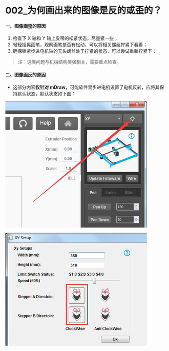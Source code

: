 # 002\_为何画出来的图像是反的或歪的？

#### 一、图像画歪的原因

1. 检查下 X 轴和 Y 轴上皮带的松紧状态，尽量紧一些；
2. 轻轻摇晃画笔，观察画笔是否有松动，可以将相关螺丝拧紧下看看；
3. 确保锁紧步进电机轴的无头螺丝处于拧紧的状态，可以尝试重新拧紧下；

> 注：这类问题与机械结构类强相关，需要重点检查。

#### 

#### 二、图像画反的原因

* 这部分内容**仅针对 mDraw**，可能软件里步进电机设置了电机反转，应将其保持默认状态，默认状态如下图：

![](../.gitbook/assets/setup.jpg)

![](../.gitbook/assets/motor.jpg)

